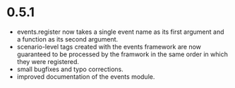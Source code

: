 0.5.1
=====

* events.register now takes a single event name as its first argument and a
  function as its second argument.
* scenario-level tags created with the events framework are now guaranteed to be 
  processed by the framwork in the same order in which they were registered.
* small bugfixes and typo corrections.
* improved documentation of the events module.
